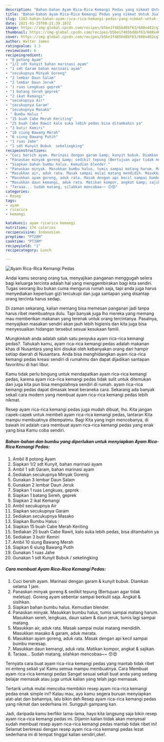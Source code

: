 ```yaml
---
description: "Bahan-bahan Ayam Rica-Rica Kemangi Pedas yang nikmat Untuk Jualan"
title: "Bahan-bahan Ayam Rica-Rica Kemangi Pedas yang nikmat Untuk Jualan"
slug: 1283-bahan-bahan-ayam-rica-rica-kemangi-pedas-yang-nikmat-untuk-jualan
date: 2021-01-25T08:21:39.187Z
image: https://img-global.cpcdn.com/recipes/b5be1f485bd8bf63/680x482cq70/ayam-rica-rica-kemangi-pedas-foto-resep-utama.jpg
thumbnail: https://img-global.cpcdn.com/recipes/b5be1f485bd8bf63/680x482cq70/ayam-rica-rica-kemangi-pedas-foto-resep-utama.jpg
cover: https://img-global.cpcdn.com/recipes/b5be1f485bd8bf63/680x482cq70/ayam-rica-rica-kemangi-pedas-foto-resep-utama.jpg
author: Walter James
ratingvalue: 3.3
reviewcount: 6
recipeingredient:
- "8 potong Ayam"
- "1/2 sdt Kunyit bahan marinasi ayam"
- "1 sdt Garam bahan marinasi ayam"
- "secukupnya Minyak Goreng"
- "3 lembar Daun Salam"
- "2 lembar Daun Jeruk"
- "1 ruas Lengkuas geprek"
- "1 batang Sereh geprek"
- "2 ikat Kemangi"
- "secukupnya Air"
- "secukupnya Garam"
- "secukupnya Masako"
- " Bumbu Halus "
- "15 buah Cabe Merah Keriting"
- "25 buah Cabe Rawit kalo suka lebih pedas bisa ditambahin ya"
- "3 butir Kemiri"
- "10 siung Bawang Merah"
- "6 siung Bawang Putih"
- "1 ruas Jahe"
- "1 sdt Kunyit Bubuk  sekelingking"
recipeinstructions:
- "Cuci bersih ayam. Marinasi dengan garam &amp; kunyit bubuk. Diamkan selama 1 jam."
- "Panaskan minyak goreng &amp; sedikit tepung (Bertujuan agar tidak meletup). Goreng ayam sebentar sampai berkulit saja. Angkat &amp; sisihkan."
- "Siapkan bahan bumbu halus. Kemudian blender."
- "Panaskan minyak. Masukkan bumbu halus, tumis sampai matang harum. Masukkan sereh, lengkuas, daun salam &amp; daun jeruk, tumis lagi sampai matang."
- "Masukkan air, aduk rata. Masak sampai mulai matang mendidih. Masukkan masako &amp; garam, aduk merata."
- "Masukkan ayam goreng, aduk rata. Masak dengan api kecil sampai bumbu meresap."
- "Masukkan daun kemangi, aduk rata. Matikan kompor, angkat &amp; sajikan."
- "Taraaa... Sudah matang, silahkan mencobaa~~ 😙😍"
categories:
- Resep
tags:
- ayam
- ricarica
- kemangi

katakunci: ayam ricarica kemangi 
nutrition: 174 calories
recipecuisine: Indonesian
preptime: "PT28M"
cooktime: "PT38M"
recipeyield: "1"
recipecategory: Lunch

---
```



![Ayam Rica-Rica Kemangi Pedas](https://img-global.cpcdn.com/recipes/b5be1f485bd8bf63/680x482cq70/ayam-rica-rica-kemangi-pedas-foto-resep-utama.jpg)

Andai kamu seorang orang tua, menyajikan panganan menggugah selera bagi keluarga tercinta adalah hal yang menggembirakan bagi kita sendiri. Tugas seorang ibu bukan cuma mengurus rumah saja, tapi anda juga harus menyediakan keperluan gizi tercukupi dan juga santapan yang disantap orang tercinta harus sedap.

Di zaman  sekarang, kalian memang bisa memesan panganan jadi tanpa harus ribet membuatnya dulu. Tapi banyak juga lho mereka yang memang mau memberikan makanan yang terenak untuk orang tercintanya. Pasalnya, menyajikan masakan sendiri akan jauh lebih higienis dan kita juga bisa menyesuaikan hidangan tersebut sesuai kesukaan famili. 



Mungkinkah anda adalah salah satu penyuka ayam rica-rica kemangi pedas?. Tahukah kamu, ayam rica-rica kemangi pedas adalah makanan khas di Nusantara yang kini disukai oleh kebanyakan orang dari hampir setiap daerah di Nusantara. Anda bisa menghidangkan ayam rica-rica kemangi pedas kreasi sendiri di rumahmu dan dapat dijadikan santapan favoritmu di hari libur.

Kamu tidak perlu bingung untuk mendapatkan ayam rica-rica kemangi pedas, karena ayam rica-rica kemangi pedas tidak sulit untuk ditemukan dan juga kita pun bisa mengolahnya sendiri di rumah. ayam rica-rica kemangi pedas dapat dimasak lewat beraneka cara. Sekarang ada banyak sekali cara modern yang membuat ayam rica-rica kemangi pedas lebih nikmat.

Resep ayam rica-rica kemangi pedas juga mudah dibuat, lho. Kita jangan capek-capek untuk membeli ayam rica-rica kemangi pedas, lantaran Kita mampu membuatnya ditempatmu. Bagi Kita yang ingin mencobanya, di bawah ini adalah cara membuat ayam rica-rica kemangi pedas yang enak yang bisa Kamu coba sendiri.

<!--inarticleads1-->

##### Bahan-bahan dan bumbu yang diperlukan untuk menyiapkan Ayam Rica-Rica Kemangi Pedas:

1. Ambil 8 potong Ayam
1. Siapkan 1/2 sdt Kunyit, bahan marinasi ayam
1. Ambil 1 sdt Garam, bahan marinasi ayam
1. Sediakan secukupnya Minyak Goreng
1. Gunakan 3 lembar Daun Salam
1. Gunakan 2 lembar Daun Jeruk
1. Siapkan 1 ruas Lengkuas, geprek
1. Siapkan 1 batang Sereh, geprek
1. Siapkan 2 ikat Kemangi
1. Ambil secukupnya Air
1. Siapkan secukupnya Garam
1. Sediakan secukupnya Masako
1. Siapkan  Bumbu Halus :
1. Siapkan 15 buah Cabe Merah Keriting
1. Sediakan 25 buah Cabe Rawit, kalo suka lebih pedas, bisa ditambahin ya
1. Sediakan 3 butir Kemiri
1. Ambil 10 siung Bawang Merah
1. Siapkan 6 siung Bawang Putih
1. Gunakan 1 ruas Jahe
1. Gunakan 1 sdt Kunyit Bubuk / sekelingking




<!--inarticleads2-->

##### Cara membuat Ayam Rica-Rica Kemangi Pedas:

1. Cuci bersih ayam. Marinasi dengan garam &amp; kunyit bubuk. Diamkan selama 1 jam.
1. Panaskan minyak goreng &amp; sedikit tepung (Bertujuan agar tidak meletup). Goreng ayam sebentar sampai berkulit saja. Angkat &amp; sisihkan.
1. Siapkan bahan bumbu halus. Kemudian blender.
1. Panaskan minyak. Masukkan bumbu halus, tumis sampai matang harum. Masukkan sereh, lengkuas, daun salam &amp; daun jeruk, tumis lagi sampai matang.
1. Masukkan air, aduk rata. Masak sampai mulai matang mendidih. Masukkan masako &amp; garam, aduk merata.
1. Masukkan ayam goreng, aduk rata. Masak dengan api kecil sampai bumbu meresap.
1. Masukkan daun kemangi, aduk rata. Matikan kompor, angkat &amp; sajikan.
1. Taraaa... Sudah matang, silahkan mencobaa~~ 😙😍




Ternyata cara buat ayam rica-rica kemangi pedas yang mantab tidak ribet ini enteng sekali ya! Kamu semua mampu membuatnya. Cara Membuat ayam rica-rica kemangi pedas Sangat sesuai sekali buat anda yang sedang belajar memasak atau juga untuk kalian yang telah jago memasak.

Tertarik untuk mulai mencoba membikin resep ayam rica-rica kemangi pedas enak simple ini? Kalau mau, ayo kamu segera buruan menyiapkan alat-alat dan bahannya, lalu bikin deh Resep ayam rica-rica kemangi pedas yang nikmat dan sederhana ini. Sungguh gampang kan. 

Jadi, daripada kamu berfikir lama-lama, hayo kita langsung saja bikin resep ayam rica-rica kemangi pedas ini. Dijamin kalian tiidak akan menyesal sudah membuat resep ayam rica-rica kemangi pedas mantab tidak ribet ini! Selamat berkreasi dengan resep ayam rica-rica kemangi pedas lezat sederhana ini di tempat tinggal kalian sendiri,oke!.

